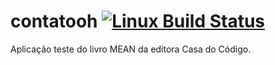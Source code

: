 # contatooh [![Linux Build Status](https://travis-ci.org/raulpereira/contatooh.svg?branch=master)](https://travis-ci.org/raulpereira/contatooh)

Aplicação teste do livro MEAN da editora Casa do Código.
